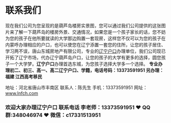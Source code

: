 # 联系我们




现在我们公司为您呈现的是葫芦岛楼房实景图，您可以通过我们公司提供的这张图片来了解一下葫芦岛的楼房外景、交通情况，如果您是一个孩子家长的话，您不妨为您的孩子在他所要就读的大学那边购置一套现房，这样您不仅可以为您的孩子在内蒙呼办理相应的户口，也可以使您在辽宁添置一套您的住所，让您的孩子居住、学习两不误，唐山东城房地产有限公司，专业的[辽宁户口](https://lnfch.com/)办理单位，我们公司现已开拓了辽宁市场，代办辽宁葫芦岛户口，让您的孩子的大学有更多的选择，圆您孩子一个大学梦。**辽宁户口**办理首选东城，为您孩子选择大学多一个选择。 **专业办理初二、初三、高一、高二辽宁户口、学籍，电话号码：13373591951 另办理：福建 江西高考移民**



地址：河北省唐山市丰南区
联系人：陈先生
手机：13373591951
网址：www.lnfch.com



### 欢迎大家办理辽宁户口 联系电话 李老师：13373591951 ❤️ QQ群:348046974 ❤️ 微信：c17331513951 


